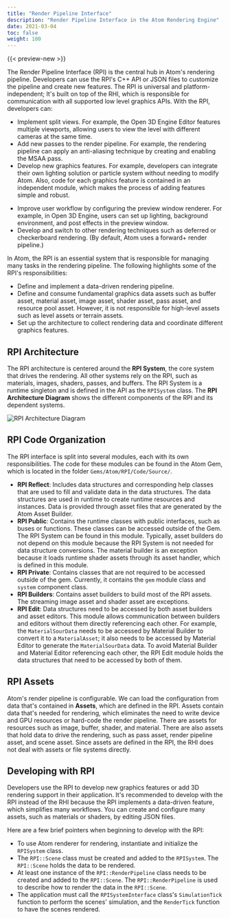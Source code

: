 ```yaml
---
title: "Render Pipeline Interface"
description: "Render Pipeline Interface in the Atom Rendering Engine"
date: 2021-03-04
toc: false
weight: 100
---
```


{{< preview-new >}}

The Render Pipeline Interface (RPI) is the central hub in Atom's rendering pipeline. Developers can use the RPI's C++ API or JSON files to customize the pipeline and create new features. The RPI is universal and platform-independent; It's built on top of the RHI, which is responsible for communication with all supported low level graphics APIs. With the RPI, developers can:

* Implement split views. For example, the Open 3D Engine Editor features multiple viewports, allowing users to view the level with different cameras at the same time. 
* Add new passes to the render pipeline. For example, the rendering pipeline can apply an anti-aliasing technique by creating and enabling the MSAA pass.
* Develop new graphics features. For example, developers can integrate their own lighting solution or particle system without needing to modify Atom. Also, code for each graphics feature is contained in an independent module, which makes the process of adding features simple and robust. 
- Improve user workflow by configuring the preview window renderer. For example, in Open 3D Engine, users can set up lighting, background environment, and post effects in the preview window.
- Develop and switch to other rendering techniques such as deferred or checkerboard rendering. (By default, Atom uses a forward+ render pipeline.)

<!-- [TODO] The AtomSampleViewer demonstrates how to create a simple checkerboard render pipeline see __ . --> 

In Atom, the RPI is an essential system that is responsible for managing many tasks in the rendering pipeline. The following highlights some of the RPI's responsibilities:
* Define and implement a data-driven rendering pipeline.
* Define and consume fundamental graphics data assets such as buffer asset, material asset, image asset, shader asset, pass asset, and resource pool asset. However, it is not responsible for high-level assets such as level assets or terrain assets. 
* Set up the architecture to collect rendering data and coordinate different graphics features. 
  


## RPI Architecture
The RPI architecture is centered around the **RPI System**, the core system that drives the rendering. All other systems rely on the RPI, such as materials, images, shaders, passes, and buffers.  The RPI System is a runtime singleton and is defined in the API as the `RPISystem` class. The **RPI Architecture Diagram** shows the different components of the RPI and its dependent systems. 

![RPI Architecture Diagram](/images/atom-guide/core-systems/rpi/rpi-architecture.svg)

<!-- [WRITER NOTE: Diagram needs update.] -->

## RPI Code Organization
The RPI interface is split into several modules, each with its own responsibilities. The code for these modules can be found in the Atom Gem, which is located in the folder `Gems/Atom/RPI/Code/Source/`. 
- **RPI Reflect**: Includes data structures and corresponding help classes that are used to fill and validate data in the data structures. The data structures are used in runtime to create runtime resources and instances. Data is provided through asset files that are generated by the Atom Asset Builder. 
- **RPI Public**: Contains the runtime classes with public interfaces, such as buses or functions. These classes can be accessed outside of the Gem. The RPI System can be found in this module. Typically, asset builders do not depend on this module because the RPI System is not needed for data structure conversions. The material builder is an exception because it loads runtime shader assets through its asset handler, which is defined in this module. 
- **RPI Private**: Contains classes that are not required to be accessed outside of the gem. Currently, it contains the `gem` module class and `system` component class.
- **RPI Builders**: Contains asset builders to build most of the RPI assets. The streaming image asset and shader asset are exceptions.
- **RPI Edit**: Data structures need to be accessed by both asset builders and asset editors. This module allows communication between builders and editors without them directly referencing each other. For example, the `MaterialSourData` needs to be accessed by Material Builder to convert it to a `MaterialAsset`; it also needs to be accessed by Material Editor to generate the `MaterialSourData` data. To avoid Material Builder and Material Editor referencing each other, the RPI Edit module holds the data structures that need to be accessed by both of them. 

## RPI Assets
Atom's render pipeline is configurable. We can load the configuration from data that's contained in **Assets**, which are defined in the RPI. Assets contain data that's needed for rendering, which eliminates the need to write device and GPU resources or hard-code the render pipeline. There are assets for resources such as image, buffer, shader, and material. There are also assets that hold data to drive the rendering, such as pass asset, render pipeline asset, and scene asset. Since assets are defined in the RPI, the RHI does not deal with assets or file systems directly. 

## Developing with RPI
Developers use the RPI to develop new graphics features or add 3D rendering support in their application. It's recommended to develop with the RPI instead of the RHI because the RPI implements a data-driven feature, which simplifies many workflows. You can create and configure many assets, such as materials or shaders, by editing JSON files. 

Here are a few brief pointers when beginning to develop with the RPI:
- To use Atom renderer for rendering, instantiate and initialize the `RPISystem` class. 
- The `RPI::Scene` class must be created and added to the `RPISystem`. The `RPI::Scene` holds the data to be rendered.
- At least one instance of the `RPI::RenderPipeline` class needs to be created and added to the `RPI::Scene`. The `RPI::RenderPipeline` is used to describe how to render the data in the `RPI::Scene`. 
- The application must call the `RPISystemInterface` class's `SimulationTick` function to perform the scenes' simulation, and the `RenderTick` function to have the scenes rendered. 

